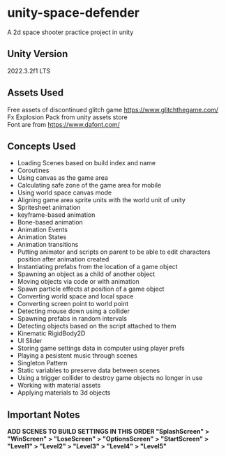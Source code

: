 # unity-space-defender
A 2d space shooter practice project in unity



## Unity Version
2022.3.2f1 LTS

## Assets Used
Free assets of discontinued glitch game https://www.glitchthegame.com/ \
Fx Explosion Pack from unity assets store \
Font are from https://www.dafont.com/ 

## Concepts Used
- Loading Scenes based on build index and name
- Coroutines
- Using canvas as the game area
- Calculating safe zone of the game area for mobile
- Using world space canvas mode
- Aligning game area sprite units with the world unit of unity
- Spritesheet animation
- keyframe-based animation
- Bone-based animation
- Animation Events
- Animation States
- Animation transitions
- Putting animator and scripts on parent to be able to edit characters position after animation created
- Instantiating prefabs from the location of a game object
- Spawning an object as a child of another object
- Moving objects via code or with animation
- Spawn particle effects at position of a game object
- Converting world space and local space
- Converting screen point to world point
- Detecting mouse down using a collider
- Spawning prefabs in random intervals
- Detecting objects based on the script attached to them
- Kinematic RigidBody2D
- UI Slider
- Storing game settings data in computer using player prefs
- Playing a pesistent music through scenes
- Singleton Pattern
- Static variables to preserve data between scenes
- Using a trigger collider to destroy game objects no longer in use
- Working with material assets
- Applying materials to 3d objects

## Important Notes
**ADD SCENES TO BUILD SETTINGS IN THIS ORDER "SplashScreen" > "WinScreen" > "LoseScreen" > "OptionsScreen" > "StartScreen" > "Level1" > "Level2" > "Level3" > "Level4" > "Level5"**

